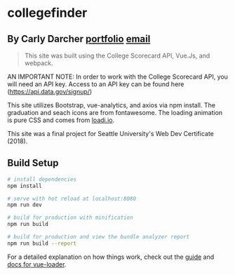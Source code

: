 # collegefinder

## By Carly Darcher [portfolio](http://carlydarcher.com/) [email](casdarcher@gmail.com)

> This site was built using the College Scorecard API, Vue.Js, and webpack. 

AN IMPORTANT NOTE: In order to work with the College Scorecard API, you will need an API key. Access to an API key can be found here (https://api.data.gov/signup/)

This site utilizes Bootstrap, vue-analytics, and axios via npm install. The graduation and seach icons are from fontawesome. The loading animation is pure CSS and comes from [loadi.io](https://loading.io/css/). 

This site was a final project for Seattle University's Web Dev Certificate (2018). 




## Build Setup

``` bash
# install dependencies
npm install

# serve with hot reload at localhost:8080
npm run dev

# build for production with minification
npm run build

# build for production and view the bundle analyzer report
npm run build --report
```

For a detailed explanation on how things work, check out the [guide](http://vuejs-templates.github.io/webpack/) and [docs for vue-loader](http://vuejs.github.io/vue-loader).
